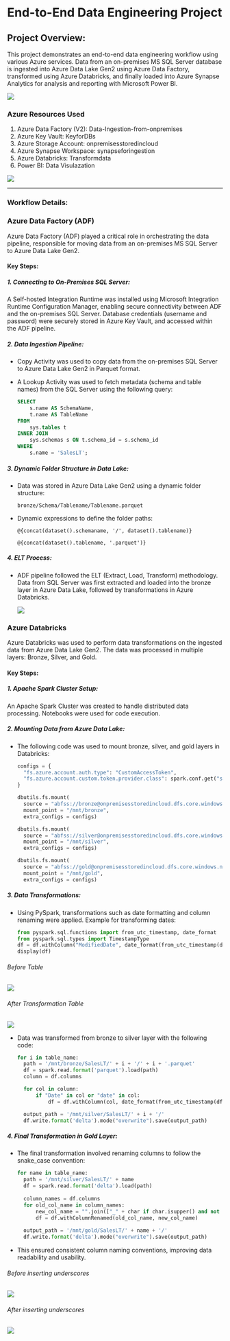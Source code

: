 # End-to-End Data Engineering Project

## Project Overview:

This project demonstrates an end-to-end data engineering workflow using various Azure services. Data from an on-premises MS SQL Server database is ingested into Azure Data Lake Gen2 using Azure Data Factory, transformed using Azure Databricks, and finally loaded into Azure Synapse Analytics for analysis and reporting with Microsoft Power BI.

![](https://github.com/RajkumarManala1/Azure-Data-Engineering-Project/blob/main/Screenshots%20of%20resources/Project.jpg?raw=true)

### Azure Resources Used

1. Azure Data Factory (V2): Data-Ingestion-from-onpremises
2. Azure Key Vault: KeyforDBs
3. Azure Storage Account: onpremisesstoredincloud
4. Azure Synapse Workspace: synapseforingestion
5. Azure Databricks: Transformdata
6. Power BI: Data Visulazation


  ![](https://github.com/RajkumarManala1/Azure-Data-Engineering-Project/blob/main/Screenshots%20of%20resources/resources.png?raw=true)
  
---
### Workflow Details:

### Azure Data Factory (ADF)

Azure Data Factory (ADF) played a critical role in orchestrating the data pipeline, responsible for moving data from an on-premises MS SQL Server to Azure Data Lake Gen2.

#### Key Steps:

##### 1. Connecting to On-Premises SQL Server:

A Self-hosted Integration Runtime was installed using Microsoft Integration Runtime Configuration Manager, enabling secure connectivity between ADF and the on-premises SQL Server.
Database credentials (username and password) were securely stored in Azure Key Vault, and accessed within the ADF pipeline.

##### 2. Data Ingestion Pipeline:

- Copy Activity was used to copy data from the on-premises SQL Server to Azure Data Lake Gen2 in Parquet format.

- A Lookup Activity was used to fetch metadata (schema and table names) from the SQL Server using the following query:

  ```sql
  SELECT
      s.name AS SchemaName,
      t.name AS TableName
  FROM 
      sys.tables t
  INNER JOIN 
      sys.schemas s ON t.schema_id = s.schema_id
  WHERE 
      s.name = 'SalesLT';
  ```

##### 3. Dynamic Folder Structure in Data Lake:

- Data was stored in Azure Data Lake Gen2 using a dynamic folder structure:

   `bronze/Schema/Tablename/Tablename.parquet`

- Dynamic expressions to define the folder paths:

  `@{concat(dataset().schemaname, '/', dataset().tablename)}`
  
  `@{concat(dataset().tablename, '.parquet')}`

##### 4. ELT Process: 

- ADF pipeline followed the ELT (Extract, Load, Transform) methodology. Data from SQL Server was first extracted and loaded into the bronze layer in Azure Data Lake, followed by transformations in Azure Databricks.

  ![](https://github.com/RajkumarManala1/Azure-Data-Engineering-Project/blob/main/Screenshots%20of%20resources/adf3.png?raw=true)

### Azure Databricks
Azure Databricks was used to perform data transformations on the ingested data from Azure Data Lake Gen2. The data was processed in multiple layers: Bronze, Silver, and Gold.

#### Key Steps:

##### 1. Apache Spark Cluster Setup:

An Apache Spark Cluster was created to handle distributed data processing. Notebooks were used for code execution.

##### 2. Mounting Data from Azure Data Lake:

- The following code was used to mount bronze, silver, and gold layers in Databricks:

  ```python
  configs = {
    "fs.azure.account.auth.type": "CustomAccessToken",
    "fs.azure.account.custom.token.provider.class": spark.conf.get("spark.databricks.passthrough.adls.gen2.tokenProviderClassName")
  }
  
  dbutils.fs.mount(
    source = "abfss://bronze@onpremisesstoredincloud.dfs.core.windows.net/",
    mount_point = "/mnt/bronze",
    extra_configs = configs)
  
  dbutils.fs.mount(
    source = "abfss://silver@onpremisesstoredincloud.dfs.core.windows.net/",
    mount_point = "/mnt/silver",
    extra_configs = configs)
  
  dbutils.fs.mount(
    source = "abfss://gold@onpremisesstoredincloud.dfs.core.windows.net/",
    mount_point = "/mnt/gold",
    extra_configs = configs)
  ```

##### 3. Data Transformations:

- Using PySpark, transformations such as date formatting and column renaming were applied. Example for transforming dates:

  ```python
  from pyspark.sql.functions import from_utc_timestamp, date_format
  from pyspark.sql.types import TimestampType
  df = df.withColumn("ModifiedDate", date_format(from_utc_timestamp(df["ModifiedDate"].cast(TimestampType()), "UTC"), "yyyy-MM-dd"))
  display(df)
  ```

 ###### Before Table

  ![](https://github.com/RajkumarManala1/Azure-Data-Engineering-Project/blob/main/Screenshots%20of%20resources/before2.png?raw=true)

 ###### After Transformation Table
  ![](https://github.com/RajkumarManala1/Azure-Data-Engineering-Project/blob/main/Screenshots%20of%20resources/after2.png?raw=true)
  
- Data was transformed from bronze to silver layer with the following code:

  ```python
  for i in table_name:
    path = '/mnt/bronze/SalesLT/' + i + '/' + i + '.parquet'
    df = spark.read.format('parquet').load(path)
    column = df.columns

    for col in column:
        if "Date" in col or "date" in col:
            df = df.withColumn(col, date_format(from_utc_timestamp(df[col].cast(TimestampType()), "UTC"), "yyyy-MM-dd"))

    output_path = '/mnt/silver/SalesLT/' + i + '/'
    df.write.format('delta').mode("overwrite").save(output_path)
  ```
  
##### 4. Final Transformation in Gold Layer:

- The final transformation involved renaming columns to follow the snake_case convention:

  ```python
  for name in table_name:
    path = '/mnt/silver/SalesLT/' + name
    df = spark.read.format('delta').load(path)
    
    column_names = df.columns
    for old_col_name in column_names:
        new_col_name = "".join(["_" + char if char.isupper() and not old_col_name[i - 1].isupper() else char for i, char in enumerate(old_col_name)]).lstrip("_")
        df = df.withColumnRenamed(old_col_name, new_col_name)
    
    output_path = '/mnt/gold/SalesLT/' + name + '/'
    df.write.format('delta').mode("overwrite").save(output_path)
  ```
- This ensured consistent column naming conventions, improving data readability and usability.

###### Before inserting underscores

  ![](https://github.com/RajkumarManala1/Azure-Data-Engineering-Project/blob/main/Screenshots%20of%20resources/before1.png?raw=true)

###### After inserting underscores

  ![](https://github.com/RajkumarManala1/Azure-Data-Engineering-Project/blob/main/Screenshots%20of%20resources/after1.png?raw=true)
